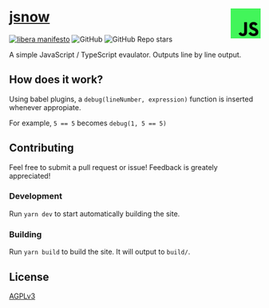 # [jsnow](https://now.js.org) <img src="./static/favicon.svg" height="60" align="right" alt="JSNow Logo">

[![libera manifesto](https://img.shields.io/badge/libera-manifesto-lightgrey.svg)](https://liberamanifesto.com)
![GitHub](https://img.shields.io/github/license/LeoDog896/jsnow)
![GitHub Repo stars](https://img.shields.io/github/stars/LeoDog896/jsnow)

A simple JavaScript / TypeScript evaulator. Outputs line by line output.

## How does it work?

Using babel plugins, a `debug(lineNumber, expression)` function is inserted whenever appropiate.

For example, `5 == 5` becomes `debug(1, 5 == 5)`

## Contributing

Feel free to submit a pull request or issue! Feedback is greately appreciated!

### Development

Run `yarn dev` to start automatically building the site.

### Building

Run `yarn build` to build the site. It will output to `build/`.

## License

[AGPLv3](./LICENSE)
